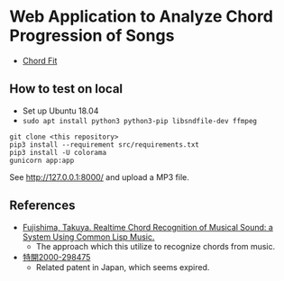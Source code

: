 # Web Application to Analyze Chord Progression of Songs

- [Chord Fit](https://chord.fit/)

## How to test on local
- Set up Ubuntu 18.04
- `sudo apt install python3 python3-pip libsndfile-dev ffmpeg`

```
git clone <this repository>
pip3 install --requirement src/requirements.txt
pip3 install -U colorama
gunicorn app:app
```

See http://127.0.0.1:8000/ and upload a MP3 file.


## References
- [Fujishima, Takuya. Realtime Chord Recognition of Musical Sound: a System Using Common Lisp Music.](https://quod.lib.umich.edu/i/icmc/bbp2372.1999.446/--realtime-chord-recognition-of-musical-sound-a-system-using)
    - The approach which this utilize to recognize chords from music.
- [特開2000-298475](https://www.j-platpat.inpit.go.jp/c1800/PU/JP-2000-298475/DE702924E886509630C4BE1EC170643D2703BCAF24666387BCAF978160C604E0/11/ja)
    - Related patent in Japan, which seems expired.
